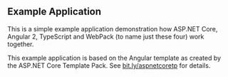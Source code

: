## Example Application ##
This is a simple example application demonstration how ASP.NET Core, Angular 2, TypeScript and WebPack (to name just these four) work together.

This example application is based on the Angular template as created by the ASP.NET Core Template Pack. See [bit.ly/aspnetcoretp](http://bit.ly/aspnetcoretp) for details.